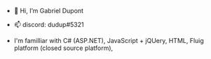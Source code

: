 - 👋 Hi, I’m Gabriel Dupont
- 📫 discord: dudup#5321 

- I'm familliar with C# (ASP.NET), JavaScript  + jQUery, HTML, Fluig platform (closed source platform), 
